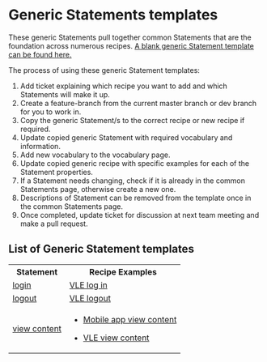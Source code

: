 # Generic Statements templates

These generic Statements pull together common Statements that are the foundation across numerous recipes. [A blank generic Statement template can be found here.](generic.md)

The process of using these generic Statement templates:

1. Add ticket explaining which recipe you want to add and which Statements will make it up.
2. Create a feature-branch from the current master branch or dev branch for you to work in.
3. Copy the generic Statement/s to the correct recipe or new recipe if required.
4. Update copied generic Statement with required vocabulary and information.
5. Add new vocabulary to the vocabulary page.
6. Update copied generic recipe with specific examples for each of the Statement properties.
7. If a Statement needs changing, check if it is already in the common Statements page, otherwise create a new one.
8. Descriptions of Statement can be removed from the template once in the common Statements page.
9. Once completed, update ticket for discussion at next team meeting and make a pull request.


## List of Generic Statement templates

<table>
<tr><th>Statement</th><th>Recipe Examples</th></tr>
<tr><td><a href="login.md">login<a></td><td><a href="/recipes/vle/login.md">VLE log in</td></tr>
<tr><td><a href="logout.md">logout<a></td><td><a href="/recipes/vle/logout.md">VLE logout</td></tr>
<tr><td><a href="view.md">view content<a></td><td><ul><li><a href="/recipes/studyapps/mobile-app.md">Mobile app view content</li></ul><ul><li><a href="/recipes/vle/vle-viewed-content.md">VLE view content</li></ul></td></tr>
